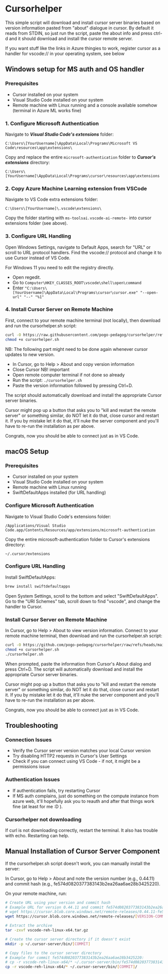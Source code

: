 # Cursorhelper

This simple script will download and install cursor server binaries based on version information pasted from "about" dialogue in cursor.
By default it reads from STDIN, so just run the script, paste the about info and press ctrl-d and it should download and install the cursor remote server.

If you want stuff like the links in Azure thingies to work, register cursor as a handler for vscode:// in your operating system, see below


## Windows setup for MS auth and OS handler

### Prerequisites
- Cursor installed on your system
- Visual Studio Code installed on your system
- Remote machine with Linux running and a console available somehow (terminal in Azure ML works fine)

### 1. Configure Microsoft Authentication
Navigate to ***Visual Studio Code's extensions*** folder:  

    C:\Users\[YourUsername]\AppData\Local\Programs\Microsoft VS Code\resources\app\extensions\


Copy and replace the entire `microsoft-authentication` folder to ***Cursor's extensions*** directory:  

    C:\Users\[YourUsername]\AppData\Local\Programs\cursor\resources\app\extensions

### 2. Copy Azure Machine Learning extension from VSCode

Navigate to VS Code extra extensions folder:

    C:\Users\[YourUsername]\.vscode\extensions\

Copy the folder starting with `ms-toolsai.vscode-ai-remote-` into cursor extensions folder (see above).

### 3. Configure URL Handling
Open Windows Settings, navigate to Default Apps, search for "URL" or scroll to URL protocol handlers. Find the vscode:// protocol and change it to use Cursor instead of VS Code.  

For Windows 11 you need to edit the registry directly. 
- Open regedit. 
- Go to `Computer\HKEY_CLASSES_ROOT\vscode\shell\open\command` 
- Enter `"C:\Users\[YourUsername]\AppData\Local\Programs\cursor\cursor.exe" "--open-url" "--" "%1"` 

### 4. Install Cursor Server on Remote Machine

First, connect to your remote machine terminal (not locally), then download and run the cursorhelper.sh script:
```bash
curl -O https://raw.githubusercontent.com/pogo-pedagog/cursorhelper/refs/heads/main/cursorhelper.sh
chmod +x cursorhelper.sh
```

NB: The following part might need to be done again whenever cursor updates to new version.

- In Cursor, go to Help > About and copy version information
- Close Cursor NB! important
- Open remote computer terminal if not done so already
- Run the script: `./cursorhelper.sh`
- Paste the version information followed by pressing Ctrl+D.

The script should automatically download and install the appropriate Cursor server binaries.

Cursor might pop up a button that asks you to "kill and restart the remote server" or something similar, do NOT let it do that, close cursor and restart it. If you by mistake let it do that, it'll nuke the server component and you'll have to re-run the installation as per above.

Congrats, now you should be able to connect just as in VS Code.

## macOS Setup

### Prerequisites
- Cursor installed on your system
- Visual Studio Code installed on your system
- Remote machine with Linux running
- SwiftDefaultApps installed (for URL handling)

### Configure Microsoft Authentication
Navigate to Visual Studio Code's extensions folder:
```
/Applications/Visual Studio Code.app/Contents/Resources/app/extensions/microsoft-authentication
```

Copy the entire microsoft-authentication folder to Cursor's extensions directory:
```
~/.cursor/extensions
```

### Configure URL Handling
Install SwiftDefaultApps:
```bash
brew install swiftdefaultapps
```

Open System Settings, scroll to the bottom and select "SwiftDefaultApps". Go to the "URI Schemes" tab, scroll down to find "vscode", and change the handler to Cursor.

### Install Cursor Server on Remote Machine
In Cursor, go to Help > About to view version information. Connect to your remote machine terminal, then download and run the cursorhelper.sh script:

```bash
curl -O https://github.com/pogo-pedagog/cursorhelper/raw/refs/heads/main/cursorhelper.sh
chmod +x cursorhelper.sh
./cursorhelper.sh
```

When prompted, paste the information from Cursor's About dialog and press Ctrl+D. The script will automatically download and install the appropriate Cursor server binaries.

Cursor might pop up a button that asks you to "kill and restart the remote server" or something similar, do NOT let it do that, close cursor and restart it. If you by mistake let it do that, it'll nuke the server component and you'll have to re-run the installation as per above.

Congrats, now you should be able to connect just as in VS Code.

## Troubleshooting

### Connection Issues
- Verify the Cursor server version matches your local Cursor version
- Try disabling HTTP2 requests in Cursor's User Settings
- Check if you can connect using VS Code - if not, it might be a permissions issue

### Authentication Issues
- If authentication fails, try restarting Cursor
- If MS auth complains, just do something on the compute instance from azure web, it'll hopefully ask you to reauth and after that things work fine (at least for me :D ).

### Cursorhelper not downloading
If curl is not downloading correctly, restart the terminal. It also has trouble with echo. Restarting can help.

## Manual Installation of Cursor Server Component
If the cursorhelper.sh script doesn't work, you can manually install the server:

In Cursor, go to Help > About and note the version number (e.g., 0.44.11) and commit hash (e.g., fe574d0820377383143b2ea26aa6ae28b3425220).

On your remote machine, run:
```bash
# Create URL using your version and commit hash
# Example URL for version 0.44.11 and commit fe574d0820377383143b2ea26aa6ae28b3425220:
# wget https://cursor.blob.core.windows.net/remote-releases/0.44.11-fe574d0820377383143b2ea26aa6ae28b3425220/vscode-reh-linux-x64.tar.gz
wget https://cursor.blob.core.windows.net/remote-releases/[VERSION-COMMIT]/vscode-reh-linux-x64.tar.gz

# Extract the archive
tar -zxvf vscode-reh-linux-x64.tar.gz

# Create the cursor server directory if it doesn't exist
mkdir -p ~/.cursor-server/bin/[COMMIT]

# Copy files to the cursor server directory
# Example for commit fe574d0820377383143b2ea26aa6ae28b3425220:
# cp -r vscode-reh-linux-x64/* ~/.cursor-server/bin/fe574d0820377383143b2ea26aa6ae28b3425220/
cp -r vscode-reh-linux-x64/* ~/.cursor-server/bin/[COMMIT]/
```


